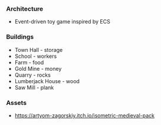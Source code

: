 ### Architecture

- Event-driven toy game inspired by ECS

### Buildings

- Town Hall - storage
- School - workers
- Farm - food
- Gold Mine - money
- Quarry - rocks
- Lumberjack House - wood
- Saw Mill - plank

### Assets

- https://artyom-zagorskiy.itch.io/isometric-medieval-pack
